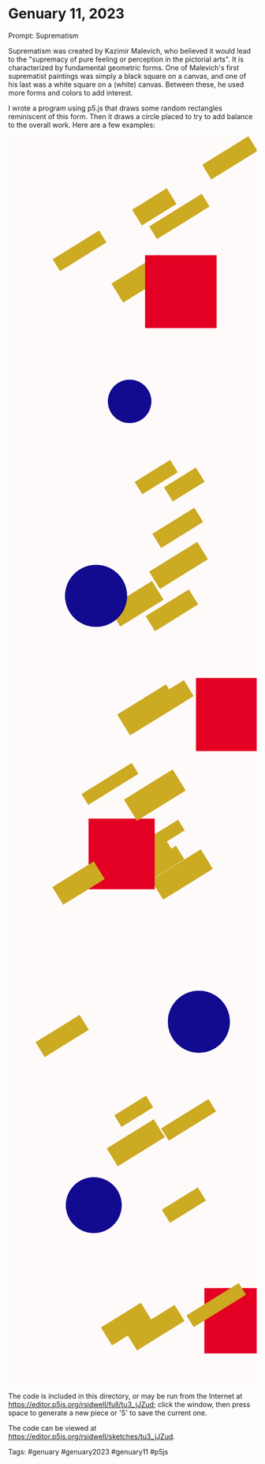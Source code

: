 # Genuary 11, 2023
Prompt: Suprematism

Suprematism was created by Kazimir Malevich, who believed it would lead to the "supremacy of pure feeling or perception in the pictorial arts". It is characterized by fundamental geometric forms. One of Malevich's first suprematist paintings was simply a black square on a canvas, and one of his last was a white square on a (white) canvas. Between these, he used more forms and colors to add interest.

I wrote a program using p5.js that draws some random rectangles reminiscent of this form. Then it draws a circle placed to try to add balance to the overall work. Here are a few examples:

![](gen11a.png)  
![](gen11b.png)  
![](gen11c.png)
![](gen11d.png)

The code is included in this directory, or may be run from the Internet at https://editor.p5js.org/rsidwell/full/tu3_jJZud; click the window, then press space to generate a new piece or 'S' to save the current one.

The code can be viewed at https://editor.p5js.org/rsidwell/sketches/tu3_jJZud.

Tags: #genuary #genuary2023 #genuary11 #p5js
